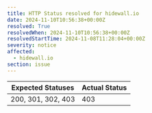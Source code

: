 ```yaml
---
title: HTTP Status resolved for hidewall.io
date: 2024-11-10T10:56:38+00:00Z
resolved: True
resolvedWhen: 2024-11-10T10:56:38+00:00Z
resolvedStartTime: 2024-11-08T11:28:04+00:00Z
severity: notice
affected:
  - hidewall.io
section: issue
---
```


| Expected Statuses | Actual Status  |
|-------------------|----------------|
| 200, 301, 302, 403 | 403 |

